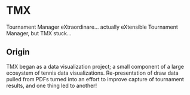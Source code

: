 # TMX

Tournament Manager eXtraordinare... actually eXtensible Tournament Manager, but TMX stuck...

## Origin

TMX began as a data visualization project; a small component of a large ecosystem of tennis data visualizations. Re-presentation of draw data pulled from PDFs turned into an effort to improve capture of tournament results, and one thing led to another!
